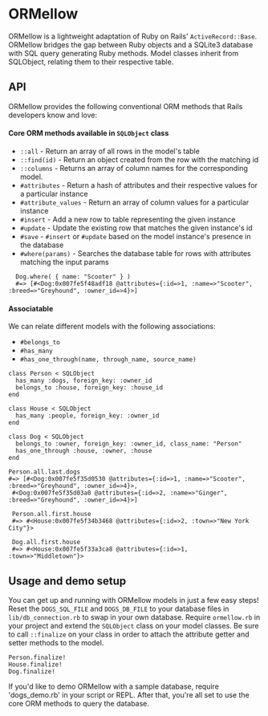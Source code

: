 # ORMellow

ORMellow is a lightweight adaptation of Ruby on Rails' `ActiveRecord::Base`. ORMellow bridges the gap between Ruby objects and a SQLite3 database with SQL query generating Ruby methods. Model classes inherit from SQLObject, relating them to their respective table.

## API

ORMellow provides the following conventional ORM methods that Rails developers know and love:

#### Core ORM methods available in `SQLObject` class
- `::all` - Return an array of all rows in the model's table
- `::find(id)` - Return an object created from the row with the matching id
- `::columns` - Returns an array of column names for the corresponding model.
- `#attributes` - Return a hash of attributes and their respective values for a particular instance
- `#attribute_values` - Return an array of column values for a particular instance
- `#insert` - Add a new row to table representing the given instance
- `#update` - Update the existing row that matches the given instance's id
- `#save` - `#insert` or `#update` based on the model instance's presence in the database
- `#where(params)` - Searches the database table for rows with attributes matching the input params

```
  Dog.where( { name: "Scooter" } )
  #=> [#<Dog:0x007fe5f48adf18 @attributes={:id=>1, :name=>"Scooter", :breed=>"Greyhound", :owner_id=>4}>]
```

#### Associatable

We can relate different models with the following associations:

- `#belongs_to`
- `#has_many`
- `#has_one_through(name, through_name, source_name)`

```
class Person < SQLObject
  has_many :dogs, foreign_key: :owner_id
  belongs_to :house, foreign_key: :house_id
end

class House < SQLObject
  has_many :people, foreign_key: :owner_id
end

class Dog < SQLObject
  belongs_to :owner, foreign_key: :owner_id, class_name: "Person"
  has_one_through :house, :owner, :house
end

Person.all.last.dogs
#=> [#<Dog:0x007fe5f35d0530 @attributes={:id=>1, :name=>"Scooter", :breed=>"Greyhound", :owner_id=>4}>,
 #<Dog:0x007fe5f35d03a0 @attributes={:id=>2, :name=>"Ginger", :breed=>"Greyhound", :owner_id=>4}>]

 Person.all.first.house
 #=> #<House:0x007fe5f34b3468 @attributes={:id=>2, :town=>"New York City"}>

 Dog.all.first.house
 #=> #<House:0x007fe5f33a3ca8 @attributes={:id=>1, :town=>"Middletown"}>
```

## Usage and demo setup

You can get up and running with ORMellow models in just a few easy steps! Reset the `DOGS_SQL_FILE` and `DOGS_DB_FILE` to your database files in `lib/db_connection.rb` to swap in your own database. Require `ormellow.rb` in your project and extend the `SQLObject` class on your model classes. Be sure to call `::finalize` on your class in order to attach the attribute getter and setter methods to the model.

```
Person.finalize!
House.finalize!
Dog.finalize!
```

If you'd like to demo ORMellow with a sample database, require 'dogs_demo.rb' in your script or REPL. After that, you're all set to use the core ORM methods to query the database.
